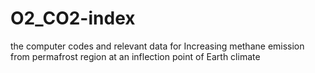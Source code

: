 # O2_CO2-index
the computer codes and relevant data for Increasing methane emission from permafrost region at an inflection point of Earth climate
